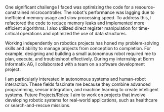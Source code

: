 One significant challenge I faced was optimizing the code for a resource-constrained microcontroller. The robot's performance was lagging due to inefficient memory usage and slow processing speed. To address this, I refactored the code to reduce memory leaks and implemented more efficient algorithms. I also utilized direct register manipulation for time-critical operations and optimized the use of data structures.


Working independently on robotics projects has honed my problem-solving skills and ability to manage projects from conception to completion. For example, designing and building a small autonomous robot required me to plan, execute, and troubleshoot effectively. During my internship at Borm Informatik AG, I collaborated with a team on a software development project.


I am particularly interested in autonomous systems and human-robot interaction. These fields fascinate me because they combine advanced programming, sensor integration, and machine learning to create intelligent systems.
Future Projects/Roles: I aim to work on projects that involve developing robotic systems for real-world applications, such as healthcare or search-and-rescue missions.